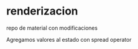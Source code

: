 # renderizacion
repo de material con modificaciones

Agregamos valores al estado con spread operator
